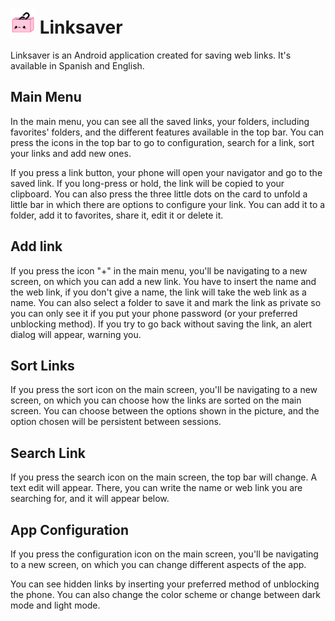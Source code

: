 # <img src="assets/icon.png" width="40" height="40"> Linksaver 
Linksaver is an Android application created for saving web links. It's available in Spanish and English. 

## Main Menu
In the main menu, you can see all the saved links, your folders, including favorites' folders, and the different features available in the top bar. You can press the icons in the top bar to go to configuration, search for a link, sort your links and add new ones.

If you press a link button, your phone will open your navigator and go to the saved link. If you long-press or hold, the link will be copied to your clipboard. You can also press the three little dots on the card to unfold a little bar in which there are options to configure your link. You can add it to a folder, add it to favorites, share it, edit it or delete it.

## Add link
If you press the icon "+" in the main menu, you'll be navigating to a new screen, on which you can add a new link. You have to insert the name and the web link, if you don't give a name, the link will take the web link as a name. You can also select a folder to save it and mark the link as private so you can only see it if you put your phone password (or your preferred unblocking method).
If you try to go back without saving the link, an alert dialog will appear, warning you.

## Sort Links
If you press the sort icon on the main screen, you'll be navigating to a new screen, on which you can choose how the links are sorted on the main screen. You can choose between the options shown in the picture, and the option chosen will be persistent between sessions.

## Search Link
If you press the search icon on the main screen, the top bar will change. A text edit will appear. There, you can write the name or web link you are searching for, and it will appear below.

## App Configuration
If you press the configuration icon on the main screen, you'll be navigating to a new screen, on which you can change different aspects of the app.

You can see hidden links by inserting your preferred method of unblocking the phone. You can also change the color scheme or change between dark mode and light mode.
